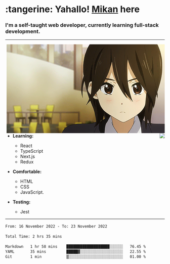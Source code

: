 <h1> :tangerine: Yahallo! <a href="https://twitter.com/mika__alpha">Mikan</a> here</h1>

### I'm a self-taught web developer, currently learning full-stack development.

---

<img src='assets/inaba_hype.gif' align='right' width='500'>

<a href='https://discord.com/users/1029464575604699166'>
<img src='https://lanyard.cnrad.dev/api/1029464575604699166' align='right'>
</a>

- **Learning:**

  - React
  - TypeScript
  - Next.js
  - Redux

- **Comfortable:**
  - HTML
  - CSS
  - JavaScript.
- **Testing:**
  - Jest

---

 <!--START_SECTION:waka-->

```text
From: 16 November 2022 - To: 23 November 2022

Total Time: 2 hrs 35 mins

Markdown   1 hr 58 mins    ███████████████████░░░░░░   76.45 %
YAML       35 mins         █████▓░░░░░░░░░░░░░░░░░░░   22.55 %
Git        1 min           ▒░░░░░░░░░░░░░░░░░░░░░░░░   01.00 %
```

<!--END_SECTION:waka-->
